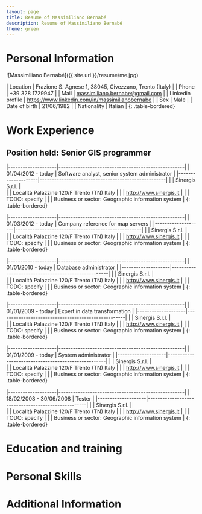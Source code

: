 ```yaml
---
layout: page
title: Resume of Massimiliano Bernabé
description: Resume of Massimiliano Bernabé
theme: green
---
```

# Personal Information

![Massimiliano Bernabé]({{ site.url }}/resume/me.jpg)

| Location            | Frazione S. Agnese 1, 38045, Civezzano, Trento  (Italy) |
| Phone               | +39 328 1729947                                         |
| Mail                | massimiliano.bernabe@gmail.com                          |
| Linkedin profile    | <https://www.linkedin.com/in/massimilianobernabe>       |
| Sex                 | Male                                                    |
| Date of birth       | 21/06/1982                                              |
| Nationality         | Italian                                                 | 
{: .table-bordered}

# Work Experience

## Position held: Senior GIS programmer
|--------------------|----------------------------------------------------|
| 01/04/2012 - today | Software analyst, senior system administrator      |
|--------------------|----------------------------------------------------|
|                    | Sinergis S.r.l.                                    |   
|                    | Località Palazzine 120/F Trento (TN) Italy         | 
|                    | <http://www.sinergis.it>                           | 
|                    | TODO: specify                                      |
|                    | Business or sector: Geographic information system  |
{: .table-bordered}

|--------------------|----------------------------------------------------|
| 01/03/2012 - today | Company reference for map servers                  |
|--------------------|----------------------------------------------------|
|                    | Sinergis S.r.l.                                    |   
|                    | Località Palazzine 120/F Trento (TN) Italy         | 
|                    | <http://www.sinergis.it>                           | 
|                    | TODO: specify                                      |
|                    | Business or sector: Geographic information system  |
{: .table-bordered}

|--------------------|----------------------------------------------------|
| 01/01/2010 - today | Database administrator                             |
|--------------------|----------------------------------------------------|
|                    | Sinergis S.r.l.                                    |   
|                    | Località Palazzine 120/F Trento (TN) Italy         | 
|                    | <http://www.sinergis.it>                           | 
|                    | TODO: specify                                      |
|                    | Business or sector: Geographic information system  |
{: .table-bordered}

|--------------------|----------------------------------------------------|
| 01/01/2009 - today | Expert in data transformation                      |
|--------------------|----------------------------------------------------|
|                    | Sinergis S.r.l.                                    |   
|                    | Località Palazzine 120/F Trento (TN) Italy         | 
|                    | <http://www.sinergis.it>                           | 
|                    | TODO: specify                                      |
|                    | Business or sector: Geographic information system  |
{: .table-bordered}

|--------------------|----------------------------------------------------|
| 01/01/2009 - today | System administrator                               |
|--------------------|----------------------------------------------------|
|                    | Sinergis S.r.l.                                    |   
|                    | Località Palazzine 120/F Trento (TN) Italy         | 
|                    | <http://www.sinergis.it>                           | 
|                    | TODO: specify                                      |
|                    | Business or sector: Geographic information system  |
{: .table-bordered}

|--------------------|----------------------------------------------------|
| 18/02/2008 - 30/06/2008 | Tester                              |
|--------------------|----------------------------------------------------|
|                    | Sinergis S.r.l.                                    |   
|                    | Località Palazzine 120/F Trento (TN) Italy         | 
|                    | <http://www.sinergis.it>                           | 
|                    | TODO: specify                                      |
|                    | Business or sector: Geographic information system  |
{: .table-bordered}







# Education and training

# Personal Skills

# Additional Information



